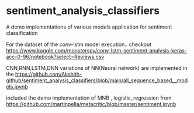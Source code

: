 # sentiment_analysis_classifiers
A demo implementations of various models application for sentiment classification

For the dataset of the conv-lstm model execution.. checkout https://www.kaggle.com/monsterspy/conv-lstm-sentiment-analysis-keras-acc-0-96/notebook?select=Reviews.csv

CNN,RNN,LSTM,DNN variations of NN(Neural network) are implemented in the https://github.com/Akshith-github/sentiment_analysis_classifiers/blob/main/all_sequence_based__models.ipynb

included the demo implementation of MNB , logistic_regression from https://github.com/martinpella/metacritic/blob/master/sentiment.ipynb
